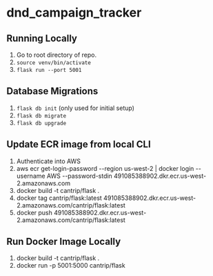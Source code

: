 # dnd_campaign_tracker


## Running Locally
1. Go to root directory of repo.
2. `source venv/bin/activate`
3. `flask run --port 5001`

## Database Migrations
1. `flask db init` (only used for initial setup)
2. `flask db migrate`
3. `flask db upgrade`

## Update ECR image from local CLI
1. Authenticate into AWS
2. aws ecr get-login-password --region us-west-2 | docker login --username AWS --password-stdin 491085388902.dkr.ecr.us-west-2.amazonaws.com
3. docker build -t cantrip/flask .
4. docker tag cantrip/flask:latest 491085388902.dkr.ecr.us-west-2.amazonaws.com/cantrip/flask:latest
5. docker push 491085388902.dkr.ecr.us-west-2.amazonaws.com/cantrip/flask:latest


## Run Docker Image Locally
1. docker build -t cantrip/flask .
2. docker run -p 5001:5000 cantrip/flask
